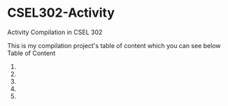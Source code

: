 # CSEL302-Activity
Activity Compilation in CSEL 302

This is my compilation project's table of content which you can see below
Table of Content

1.
2.
3.
4.
5.
